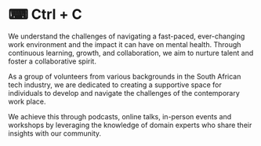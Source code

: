 # ⌨ Ctrl + C

We understand the challenges of navigating a fast-paced, ever-changing work environment and the impact it can have on mental health. Through continuous learning, growth, and collaboration, we aim to nurture talent and foster a collaborative spirit.

As a group of volunteers from various backgrounds in the South African tech industry, we are dedicated to creating a supportive space for individuals to develop and navigate the challenges of the contemporary work place.

We achieve this through podcasts, online talks, in-person events and workshops by leveraging the knowledge of domain experts who share their insights with our community.
